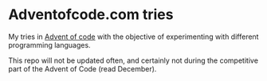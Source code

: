 # Adventofcode.com tries

My tries in [Advent of code](https://adventofcode.com/) with the objective of experimenting with different programming languages.

This repo will not be updated often, and certainly not during the competitive part of the Advent of Code (read December).

